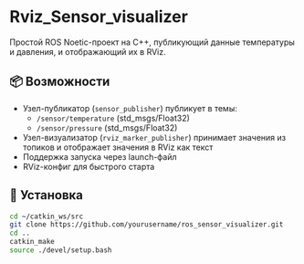# Rviz_Sensor_visualizer

Простой ROS Noetic-проект на C++, публикующий данные температуры и давления, и отображающий их в RViz.

## 📦 Возможности

- Узел-публикатор (`sensor_publisher`) публикует в темы:
  - `/sensor/temperature` (std_msgs/Float32)
  - `/sensor/pressure` (std_msgs/Float32)
- Узел-визуализатор (`rviz_marker_publisher`) принимает значения из топиков и отображает значения в RViz как текст
- Поддержка запуска через launch-файл
- RViz-конфиг для быстрого старта

## 🚀 Установка

```bash
cd ~/catkin_ws/src
git clone https://github.com/yourusername/ros_sensor_visualizer.git
cd ..
catkin_make
source ./devel/setup.bash
